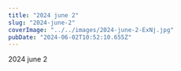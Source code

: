 ```yaml
---
title: "2024 june 2"
slug: "2024-june-2"
coverImage: "../../images/2024-june-2-ExNj.jpg"
pubDate: "2024-06-02T10:52:10.655Z"
---
```


2024 june 2
